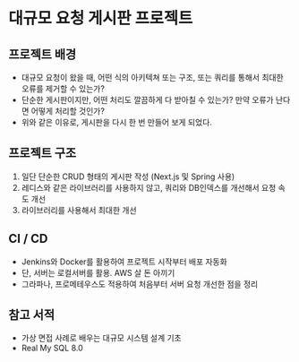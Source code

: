 # 대규모 요청 게시판 프로젝트

## 프로젝트 배경
- 대규모 요청이 왔을 때, 어떤 식의 아키텍쳐 또는 구조, 또는 쿼리를 통해서 최대한 오류를 제거할 수 있는가?
- 단순한 게시판이지만, 어떤 처리도 깔끔하게 다 받아칠 수 있는가? 만약 오류가 난다면 어떻게 처리할 것인가?
- 위와 같은 이유로, 게시판을 다시 한 번 만들어 보게 되었다.

## 프로젝트 구조
1. 일단 단순한 CRUD 형태의 게시판 작성 (Next.js 및 Spring 사용)
2. 레디스와 같은 라이브러리를 사용하지 않고, 쿼리와 DB인덱스를 개선해서 요청 속도 개선
3. 라이브러리를 사용해서 최대한 개선

## CI / CD
- Jenkins와 Docker를 활용하여 프로젝트 시작부터 배포 자동화
- 단, 서버는 로컬서버를 활용. AWS 살 돈 아끼기
- 그라파나, 프로메테우스도 적용하여 처음부터 서버 요청 개선한 점을 정리

## 참고 서적
- 가상 면접 사례로 배우는 대규모 시스템 설계 기초
- Real My SQL 8.0

